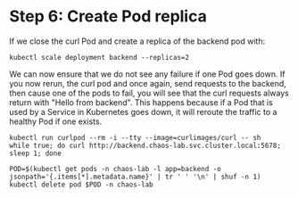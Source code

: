 # Step 6: Create Pod replica

If we close the curl Pod and create a replica of the backend pod with:
```
kubectl scale deployment backend --replicas=2
```
We can now ensure that we do not see any failure if one Pod goes down. If you now rerun, the curl pod and once again, send requests to the backend, then cause one of the pods to fail, you will see that the curl requests always return with "Hello from backend". This happens because if a Pod that is used by a Service in Kubernetes goes down, it will reroute the traffic to a healthy Pod if one exists.

```
kubectl run curlpod --rm -i --tty --image=curlimages/curl -- sh
while true; do curl http://backend.chaos-lab.svc.cluster.local:5678; sleep 1; done
```

```
POD=$(kubectl get pods -n chaos-lab -l app=backend -o jsonpath='{.items[*].metadata.name}' | tr ' ' '\n' | shuf -n 1)
kubectl delete pod $POD -n chaos-lab
```